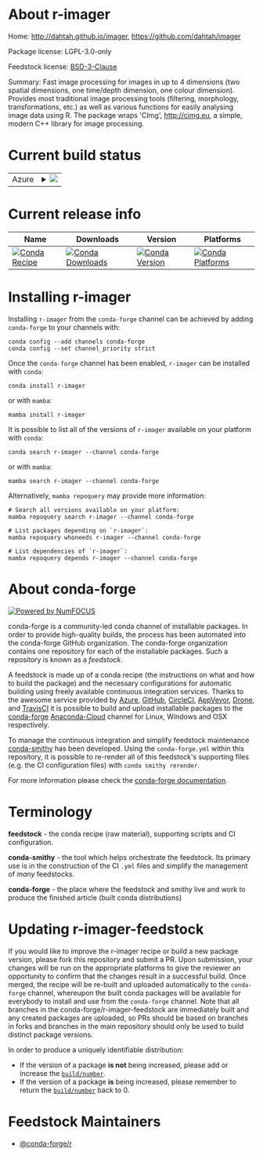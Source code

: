 About r-imager
==============

Home: http://dahtah.github.io/imager, https://github.com/dahtah/imager

Package license: LGPL-3.0-only

Feedstock license: [BSD-3-Clause](https://github.com/conda-forge/r-imager-feedstock/blob/master/LICENSE.txt)

Summary: Fast image processing for images in up to 4 dimensions (two spatial dimensions, one time/depth dimension, one colour dimension). Provides most traditional image processing tools (filtering, morphology, transformations, etc.) as well as various functions for easily analysing image data using R. The package wraps 'CImg', <http://cimg.eu>, a simple, modern C++ library for image processing.

Current build status
====================


<table>
    
  <tr>
    <td>Azure</td>
    <td>
      <details>
        <summary>
          <a href="https://dev.azure.com/conda-forge/feedstock-builds/_build/latest?definitionId=11136&branchName=master">
            <img src="https://dev.azure.com/conda-forge/feedstock-builds/_apis/build/status/r-imager-feedstock?branchName=master">
          </a>
        </summary>
        <table>
          <thead><tr><th>Variant</th><th>Status</th></tr></thead>
          <tbody><tr>
              <td>linux_64_r_base4.0</td>
              <td>
                <a href="https://dev.azure.com/conda-forge/feedstock-builds/_build/latest?definitionId=11136&branchName=master">
                  <img src="https://dev.azure.com/conda-forge/feedstock-builds/_apis/build/status/r-imager-feedstock?branchName=master&jobName=linux&configuration=linux_64_r_base4.0" alt="variant">
                </a>
              </td>
            </tr><tr>
              <td>linux_64_r_base4.1</td>
              <td>
                <a href="https://dev.azure.com/conda-forge/feedstock-builds/_build/latest?definitionId=11136&branchName=master">
                  <img src="https://dev.azure.com/conda-forge/feedstock-builds/_apis/build/status/r-imager-feedstock?branchName=master&jobName=linux&configuration=linux_64_r_base4.1" alt="variant">
                </a>
              </td>
            </tr>
          </tbody>
        </table>
      </details>
    </td>
  </tr>
</table>

Current release info
====================

| Name | Downloads | Version | Platforms |
| --- | --- | --- | --- |
| [![Conda Recipe](https://img.shields.io/badge/recipe-r--imager-green.svg)](https://anaconda.org/conda-forge/r-imager) | [![Conda Downloads](https://img.shields.io/conda/dn/conda-forge/r-imager.svg)](https://anaconda.org/conda-forge/r-imager) | [![Conda Version](https://img.shields.io/conda/vn/conda-forge/r-imager.svg)](https://anaconda.org/conda-forge/r-imager) | [![Conda Platforms](https://img.shields.io/conda/pn/conda-forge/r-imager.svg)](https://anaconda.org/conda-forge/r-imager) |

Installing r-imager
===================

Installing `r-imager` from the `conda-forge` channel can be achieved by adding `conda-forge` to your channels with:

```
conda config --add channels conda-forge
conda config --set channel_priority strict
```

Once the `conda-forge` channel has been enabled, `r-imager` can be installed with `conda`:

```
conda install r-imager
```

or with `mamba`:

```
mamba install r-imager
```

It is possible to list all of the versions of `r-imager` available on your platform with `conda`:

```
conda search r-imager --channel conda-forge
```

or with `mamba`:

```
mamba search r-imager --channel conda-forge
```

Alternatively, `mamba repoquery` may provide more information:

```
# Search all versions available on your platform:
mamba repoquery search r-imager --channel conda-forge

# List packages depending on `r-imager`:
mamba repoquery whoneeds r-imager --channel conda-forge

# List dependencies of `r-imager`:
mamba repoquery depends r-imager --channel conda-forge
```


About conda-forge
=================

[![Powered by
NumFOCUS](https://img.shields.io/badge/powered%20by-NumFOCUS-orange.svg?style=flat&colorA=E1523D&colorB=007D8A)](https://numfocus.org)

conda-forge is a community-led conda channel of installable packages.
In order to provide high-quality builds, the process has been automated into the
conda-forge GitHub organization. The conda-forge organization contains one repository
for each of the installable packages. Such a repository is known as a *feedstock*.

A feedstock is made up of a conda recipe (the instructions on what and how to build
the package) and the necessary configurations for automatic building using freely
available continuous integration services. Thanks to the awesome service provided by
[Azure](https://azure.microsoft.com/en-us/services/devops/), [GitHub](https://github.com/),
[CircleCI](https://circleci.com/), [AppVeyor](https://www.appveyor.com/),
[Drone](https://cloud.drone.io/welcome), and [TravisCI](https://travis-ci.com/)
it is possible to build and upload installable packages to the
[conda-forge](https://anaconda.org/conda-forge) [Anaconda-Cloud](https://anaconda.org/)
channel for Linux, Windows and OSX respectively.

To manage the continuous integration and simplify feedstock maintenance
[conda-smithy](https://github.com/conda-forge/conda-smithy) has been developed.
Using the ``conda-forge.yml`` within this repository, it is possible to re-render all of
this feedstock's supporting files (e.g. the CI configuration files) with ``conda smithy rerender``.

For more information please check the [conda-forge documentation](https://conda-forge.org/docs/).

Terminology
===========

**feedstock** - the conda recipe (raw material), supporting scripts and CI configuration.

**conda-smithy** - the tool which helps orchestrate the feedstock.
                   Its primary use is in the construction of the CI ``.yml`` files
                   and simplify the management of *many* feedstocks.

**conda-forge** - the place where the feedstock and smithy live and work to
                  produce the finished article (built conda distributions)


Updating r-imager-feedstock
===========================

If you would like to improve the r-imager recipe or build a new
package version, please fork this repository and submit a PR. Upon submission,
your changes will be run on the appropriate platforms to give the reviewer an
opportunity to confirm that the changes result in a successful build. Once
merged, the recipe will be re-built and uploaded automatically to the
`conda-forge` channel, whereupon the built conda packages will be available for
everybody to install and use from the `conda-forge` channel.
Note that all branches in the conda-forge/r-imager-feedstock are
immediately built and any created packages are uploaded, so PRs should be based
on branches in forks and branches in the main repository should only be used to
build distinct package versions.

In order to produce a uniquely identifiable distribution:
 * If the version of a package **is not** being increased, please add or increase
   the [``build/number``](https://docs.conda.io/projects/conda-build/en/latest/resources/define-metadata.html#build-number-and-string).
 * If the version of a package **is** being increased, please remember to return
   the [``build/number``](https://docs.conda.io/projects/conda-build/en/latest/resources/define-metadata.html#build-number-and-string)
   back to 0.

Feedstock Maintainers
=====================

* [@conda-forge/r](https://github.com/conda-forge/r/)


